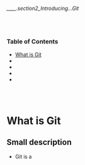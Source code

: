 ###### ____.section2_Introducing...Git

<br>

<!-- Table Of Contents  -->

### Table of Contents
- [What is Git](#what_is_git)
- [](#)
- [](#)
- [](#)
- [](#)

<br>
<br>

# What is Git
## Small description
* Git is a 